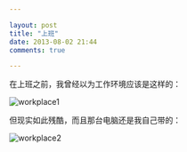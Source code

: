 ```yaml
---

layout: post
title: "上班"
date: 2013-08-02 21:44
comments: true

---
```

在上班之前，我曾经以为工作环境应该是这样的：

![workplace1](/media/pic/workplace1.jpg)

但现实如此残酷，而且那台电脑还是我自己带的：

![workplace2](/media/pic/workplace2.jpg)
